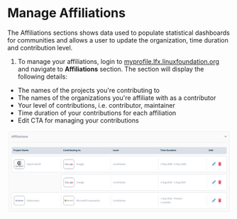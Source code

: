 # Manage Affiliations

The Affiliations sections shows data used to populate statistical dashboards for communities and allows a user to update the organization, time duration and contribution level.

1. To manage your affiliations, login to [myprofile.lfx.linuxfoundation.org](https://myprofile.lfx.linuxfoundation.org/) and navigate to **Affiliations** section. The section will display the following details: 

* The names of the projects you're contributing to
* The names of the organizations you're affiliate with as a contributor
* Your level of contributions, i.e. contributor, maintainer
* Time duration of your contributions for each affiliation 
* Edit CTA for managing your contributions 

![](../.gitbook/assets/affiliations.png)



